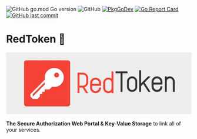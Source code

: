 ![GitHub go.mod Go version](https://img.shields.io/github/go-mod/go-version/jkulvichs-sandbox/red-token)
![GitHub](https://img.shields.io/github/license/jkulvichs-sandbox/red-token)
[![PkgGoDev](https://pkg.go.dev/badge/github.com/jkulvichs-sandbox/red-token)](https://pkg.go.dev/github.com/jkulvichs-sandbox/red-token)
[![Go Report Card](https://goreportcard.com/badge/github.com/jkulvichs-sandbox/red-token)](https://goreportcard.com/report/github.com/jkulvichs-sandbox/red-token)
[![GitHub last commit](https://img.shields.io/github/last-commit/jkulvichs-sandbox/red-token)](https://github.com/jkulvichs-sandbox/red-token/commits/master)

# RedToken :closed_lock_with_key:

![RedToken Splash](assets/red-token-splash.jpg)

**The Secure Authorization Web Portal & Key-Value Storage** to link all of your services.

